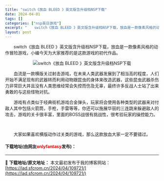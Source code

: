 ```yaml
---
title: "switch《放血 BLEED 》英文版含升级档NSP下载"
date: 2024-04-01
tags: []
categories: ["nsp英日游戏"]
excerpt: "　　switch《放血 BLEED 》英文版含升级档NSP下载，放血是一款像素风格的动作冒险游戏，小编今天为大家推荐的是这款游戏的初代作品。 　　血流是一款横版关过射击游戏，在未来人类武器发展到了相当高的程度，人们开始不满足现有的武器转而利用动物跟昆虫的身体来改造武器，这些昆虫武器杀伤力非常巨大并且&hellip;"
layout: post
---
```


 <p>　　switch《放血 BLEED 》英文版含升级档NSP下载，放血是一款像素风格的动作冒险游戏，小编今天为大家推荐的是这款游戏的初代作品。</p> <p align="center"><img align="" border="0" src="https://lad.sfcrom.cn/wp-content/uploads/2024/04/20240401_660a32a813ed9.webp" alt="switch《放血 BLEED 》英文版含升级档NSP下载" /></p> <p>　　血流是一款横版关过射击游戏，在未来人类武器发展到了相当高的程度，人们开始不满足现有的武器转而利用动物跟昆虫的身体来改造武器，这些昆虫武器杀伤力非常巨大并且没有人类思维经常会失控而伤及无辜，最终许多反战人士站了出来勇敢的与这些怪物对抗。</p> <p>　　游戏有点类似于经典街机游戏合金弹头，玩家将会使用各种类型的武器来对付敌人其中包括火箭筒，手枪，手雷等等，你还可以施展华丽的三连跳来躲避敌人的攻击，游戏的关卡很丰富，里面的BOSS战很有挑战性，很考验玩家的操控能力。</p> <p>&nbsp;</p> <p>　　大家如果喜欢横版动作过关类的游戏，那么这款放血大家一定不要错过。</p> <p><h4>下载地址(由网友<font color="red">onlyfantasy</font>发布)：</h4></p> 

---
📖 **下载地址/原文地址：** 本文最初发布于我的博客网站：[https://lad.sfcrom.cn/2024/04/109721/](https://lad.sfcrom.cn/2024/04/109721/)

